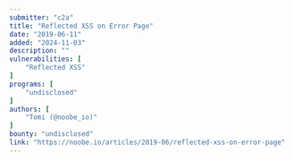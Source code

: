 ```yaml
---
submitter: "c2a"
title: "Reflected XSS on Error Page"
date: "2019-06-11"
added: "2024-11-03"
description: ""
vulnerabilities: [
    "Reflected XSS"
]
programs: [
    "undisclosed"
]
authors: [
    "Tomi (@noobe_io)"
]
bounty: "undisclosed"
link: "https://noobe.io/articles/2019-06/reflected-xss-on-error-page"
---
```




